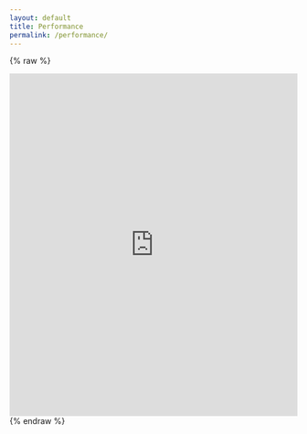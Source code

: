 ```yaml
---
layout: default
title: Performance
permalink: /performance/
---
```

{% raw %}
<iframe title="Project Alpha's Performance History" aria-label="Interactive line chart" id="datawrapper-performance-chart" src="https://datawrapper.dwcdn.net/6AXmS" scrolling="no" frameborder="0" style="width: 0; min-width: 100% !important; border: none;" height="600" data-external="1"></iframe>
{% endraw %}
